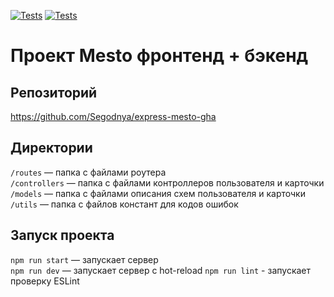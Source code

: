 [![Tests](../../actions/workflows/tests-13-sprint.yml/badge.svg)](../../actions/workflows/tests-13-sprint.yml) [![Tests](../../actions/workflows/tests-14-sprint.yml/badge.svg)](../../actions/workflows/tests-14-sprint.yml)

# Проект Mesto фронтенд + бэкенд

## Репозиторий

https://github.com/Segodnya/express-mesto-gha

## Директории

`/routes` — папка с файлами роутера  
`/controllers` — папка с файлами контроллеров пользователя и карточки  
`/models` — папка с файлами описания схем пользователя и карточки
`/utils` — папка с файлов констант для кодов ошибок

## Запуск проекта

`npm run start` — запускает сервер  
`npm run dev` — запускает сервер с hot-reload
`npm run lint` - запускает проверку ESLint
